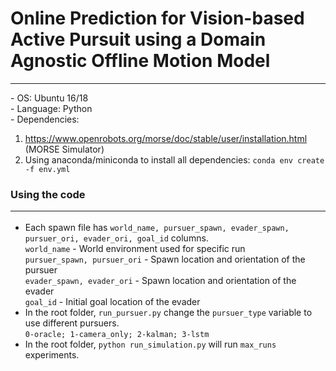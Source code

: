 # Online Prediction for Vision-based Active Pursuit using a Domain Agnostic Offline Motion Model 
<hr>
- OS: Ubuntu 16/18 <br/>
- Language: Python <br/>
- Dependencies: <br/>

1) https://www.openrobots.org/morse/doc/stable/user/installation.html (MORSE Simulator) <br/>
2) Using anaconda/miniconda to install all dependencies: `conda env create -f env.yml` <br/>

### Using the code <hr>
- Each spawn file has `world_name, pursuer_spawn, evader_spawn, pursuer_ori, evader_ori, goal_id` columns. <br/>
`world_name` - World environment used for specific run <br/>
`pursuer_spawn, pursuer_ori` - Spawn location and orientation of the pursuer <br/>
`evader_spawn, evader_ori` - Spawn location and orientation of the evader <br/>
`goal_id` - Initial goal location of the evader <br/>
- In the root folder, `run_pursuer.py` change the `pursuer_type` variable to use different pursuers. <br/>
   `0-oracle; 1-camera_only; 2-kalman; 3-lstm`
- In the root folder, `python run_simulation.py` will run `max_runs` experiments.



